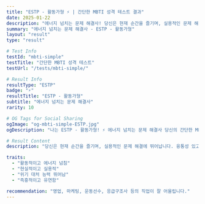 ```yaml
---
title: "ESTP - 활동가형 ⚡ | 간단한 MBTI 성격 테스트 결과"
date: 2025-01-22
description: "에너지 넘치는 문제 해결사! 당신은 현재 순간을 즐기며, 실용적인 문제 해결에 뛰어납니다. 융통성 있고 적응력이 좋습니다...."
summary: "에너지 넘치는 문제 해결사 - ESTP - 활동가형"
layout: "result"
type: "result"

# Test Info
testId: "mbti-simple"
testTitle: "간단한 MBTI 성격 테스트"
testUrl: "/tests/mbti-simple/"

# Result Info
resultType: "ESTP"
badge: "⚡"
resultTitle: "ESTP - 활동가형"
subtitle: "에너지 넘치는 문제 해결사"
rarity: 10

# OG Tags for Social Sharing
ogImage: "og-mbti-simple-ESTP.jpg"
ogDescription: "나는 ESTP - 활동가형! ⚡ 에너지 넘치는 문제 해결사 당신의 간단한 MBTI 성격 테스트 결과는?"

# Result Content
description: "당신은 현재 순간을 즐기며, 실용적인 문제 해결에 뛰어납니다. 융통성 있고 적응력이 좋습니다."

traits:
  - "활동적이고 에너지 넘침"
  - "현실적이고 실용적"
  - "위기 대처 능력 뛰어남"
  - "즉흥적이고 유연함"

recommendation: "영업, 마케팅, 운동선수, 응급구조사 등의 직업이 잘 어울립니다."
---
```

